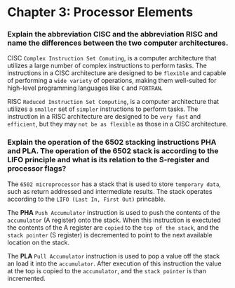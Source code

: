 # Chapter 3: Processor Elements

### Explain the abbreviation CISC and the abbreviation RISC and name the differences between the two computer architectures.

CISC `Complex Instruction Set Comuting`, is a computer architecture that utilizes a large number of complex instructions to perform tasks. The instructions in a CISC architecture are designed to be `flexible` and capable of performing a `wide variety` of operations, making them well-suited for high-level programming languages like `C` and `FORTRAN`.

RISC `Reduced Instruction Set Computing`, is a computer architecture that utilizes a `smaller` set of `simpler` instructions to perform tasks. The instruction in a RISC architecture are designed to be `very fast` and `efficient`, but they may `not be as flexible` as those in a CISC architecture.

### Explain the operation of the 6502 stacking instructions PHA and PLA. The operation of the 6502 stack is according to the LIFO principle and what is its relation to the S-register and processor flags?

The `6502 microprocessor` has a stack that is used to store `temporary data`, such as return addressed and intermediate results. The stack operates according to the `LIFO (Last In, First Out)` princable.

The **PHA** `Push Accumulator` instruction is used to push the contents of the `accumulator` (A register) onto the stack. When this instruction is exectuted the contents of the A register are `copied` to the `top of the stack`, and the `stack pointer` (S register) is decremented to point to the next available location on the stack.

The **PLA** `Pull Accumulator` instruction is used to pop a value off the stack an load it into the `accumulator`. After execution of this instruction the value at the top is copied to the `accumulator`, and the `stack pointer` is than incremented.
